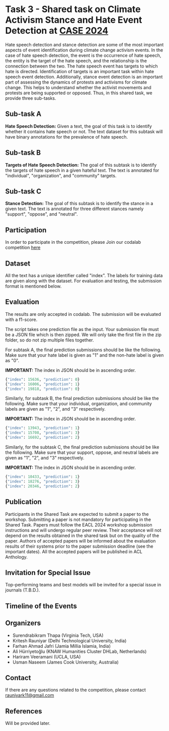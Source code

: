 # Task 3 - Shared task on Climate Activism Stance and Hate Event Detection at [CASE 2024](https://emw.ku.edu.tr/case-2024/) #

Hate speech detection and stance detection are some of the most important aspects of event identification during climate change activism events. In the case of hate speech detection, the event is the occurrence of hate speech, the entity is the target of the hate speech, and the relationship is the connection between the two. The hate speech event has targets to which hate is directed. Identification of targets is an important task within hate speech event detection. Additionally, stance event detection is an important part of assessing the dynamics of protests and activisms for climate change. This helps to understand whether the activist movements and protests are being supported or opposed. Thus, in this shared task, we provide three sub-tasks. 

## Sub-task A ##
<b> Hate Speech Detection:</b> Given a text, the goal of this task is to identify whether it contains hate speech or not. The text dataset for this subtask will have binary annotations for the prevalence of hate speech.

## Sub-task B ##
<b> Targets of Hate Speech Detection:</b> The goal of this subtask is to identify the targets of hate speech in a given hateful text. The text is annotated for "individual", "organization", and "community" targets.

## Sub-task C ##
<b> Stance Detection:</b> The goal of this subtask is to identify the stance in a given text. The text is annotated for three different stances namely "support", "oppose", and "neutral".

## Participation ##

In order to participate in the competition, please Join our codalab competition [here](https://codalab.lisn.upsaclay.fr/competitions/16206)

## Dataset ## 
All the text has a unique identifier called "index". The labels for training data are given along with the dataset. For evaluation and testing, the submission format is mentioned below.

## Evaluation ## 

The results are only accepted in codalab. The submission will be evaluated with a f1-score.

The script takes one prediction file as the input. Your submission file must be a JSON file which is then zipped. We will only take the first file in the zip folder, so do not zip multiple files together. 


For subtask A, the final prediction submissions should be like the following. Make sure that your hate label is given as "1" and the non-hate label is given as "0".

<b>IMPORTANT:</b> The index in JSON should be in ascending order.
```python
{"index": 15636, "prediction": 0}
{"index": 16006, "prediction": 1}
{"index": 19818, "prediction": 0}
```

Similarly, for subtask B, the final prediction submissions should be like the following. Make sure that your individual, organization, and community labels are given as "1", "2", and "3" respectively.

<b>IMPORTANT:</b> The index in JSON should be in ascending order.
```python
{"index": 13943, "prediction": 1}
{"index": 15708, "prediction": 3}
{"index": 16692, "prediction": 2}
```


Similarly, for the subtask C, the final prediction submissions should be like the following. Make sure that your support, oppose, and neutral labels are given as "1", "2", and "3" respectively.

<b>IMPORTANT:</b> The index in JSON should be in ascending order.
```python
{"index": 10433, "prediction": 1}
{"index": 18276, "prediction": 3}
{"index": 20346, "prediction": 2}
```

## Publication ##
Participants in the Shared Task are expected to submit a paper to the workshop. Submitting a paper is not mandatory for participating in the Shared Task. Papers must follow the EACL 2024 workshop submission instructions and will undergo regular peer review. Their acceptance will not depend on the results obtained in the shared task but on the quality of the paper. Authors of accepted papers will be informed about the evaluation results of their systems prior to the paper submission deadline (see the important dates). All the accepted papers will be published in ACL Anthology.

## Invitation for Special Issue ##
Top-performing teams and best models will be invited for a special issue in journals (T.B.D.).

## Timeline of the Events ##

## Organizers ##
<ul>
<li> Surendrabikram Thapa (Virginia Tech, USA) </li>
<li> Kritesh Rauniyar (Delhi Technological University, India) </li>
<li> Farhan Ahmad Jafri (Jamia Millia Islamia, India) </li>
<li> Ali Hürriyetoğlu (KNAW Humanities Cluster DHLab, Netherlands) </li>
<li> Hariram Veeramani (UCLA, USA) </li>
<li> Usman Naseem (James Cook University, Australia) </li>
</ul>

## Contact ##
If there are any questions related to the competition, please contact rauniyark11@gmail.com

## References ##
Will be provided later.
